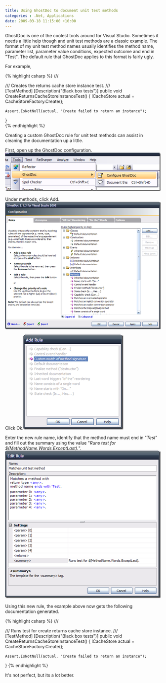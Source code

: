 ```yaml
---
title: Using GhostDoc to document unit test methods
categories : .Net, Applications
date: 2009-03-18 11:15:00 +10:00
---
```


GhostDoc is one of the coolest tools around for Visual Studio. Sometimes it needs a little help though and unit test methods are a classic example. The format of my unit test method names usually identifies the method name, parameter list, parameter value conditions, expected outcome and end in "Test". The default rule that GhostDoc applies to this format is fairly ugly.

For example,

<!--more-->

{% highlight csharp %}
/// <summary>
/// Creates the returns cache store instance test.
/// </summary>
[TestMethod] 
[Description("Black box tests")]
public void CreateReturnsCacheStoreInstanceTest()
{
    ICacheStore actual = CacheStoreFactory.Create();
     
    Assert.IsNotNull(actual, "Create failed to return an instance");
}    
{% endhighlight %}

Creating a custom GhostDoc rule for unit test methods can assist in cleaning the documentation up a little.

First, open up the GhostDoc configuration.![GhostDoc configuration][0]

Under methods, click Add.![GhostDoc configuration dialog][1]

Click Ok.![Add Rule dialog][2]

Enter the new rule name, identify that the method name must end in "_Test_" and fill out the summary using the value "_Runs test for $(MethodName.Words.ExceptLast)._".![Edit Rule dialog][3]

Using this new rule, the example above now gets the following documentation generated.

{% highlight csharp %}
/// <summary>
/// Runs test for create returns cache store instance.
/// </summary>
[TestMethod]
[Description("Black box tests")]
public void CreateReturnsCacheStoreInstanceTest()
{
    ICacheStore actual = CacheStoreFactory.Create();
     
    Assert.IsNotNull(actual, "Create failed to return an instance");
}
{% endhighlight %}

It's not perfect, but its a lot better.

[0]: /files/WindowsLiveWriter/UsingGhostDoctodocumentUnitTestmethods_992E/image_9.png
[1]: /files/WindowsLiveWriter/UsingGhostDoctodocumentUnitTestmethods_992E/image_12.png
[2]: /files/WindowsLiveWriter/UsingGhostDoctodocumentUnitTestmethods_992E/image_8.png
[3]: /files/WindowsLiveWriter/UsingGhostDoctodocumentUnitTestmethods_992E/image_15.png
